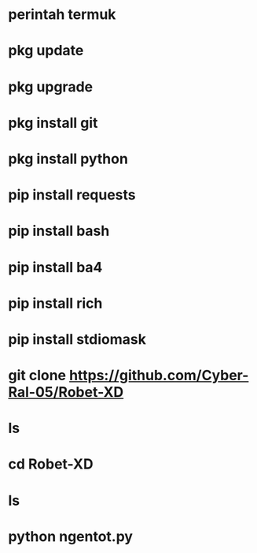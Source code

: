 # perintah termuk

# pkg update

# pkg upgrade

# pkg install git

# pkg install python

# pip install requests

# pip install bash

# pip install ba4

# pip install rich

# pip install stdiomask

# git clone https://github.com/Cyber-Ral-05/Robet-XD

# ls

# cd Robet-XD

# ls

# python ngentot.py


